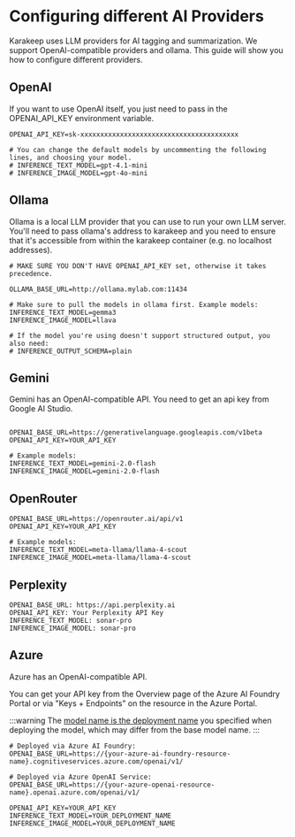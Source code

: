 # Configuring different AI Providers

Karakeep uses LLM providers for AI tagging and summarization. We support OpenAI-compatible providers and ollama. This guide will show you how to configure different providers.

## OpenAI

If you want to use OpenAI itself, you just need to pass in the OPENAI_API_KEY environment variable.

```
OPENAI_API_KEY=sk-xxxxxxxxxxxxxxxxxxxxxxxxxxxxxxxxxxxxxxxx

# You can change the default models by uncommenting the following lines, and choosing your model.
# INFERENCE_TEXT_MODEL=gpt-4.1-mini
# INFERENCE_IMAGE_MODEL=gpt-4o-mini
```

## Ollama

Ollama is a local LLM provider that you can use to run your own LLM server. You'll need to pass ollama's address to karakeep and you need to ensure that it's accessible from within the karakeep container (e.g. no localhost addresses).

```
# MAKE SURE YOU DON'T HAVE OPENAI_API_KEY set, otherwise it takes precedence.

OLLAMA_BASE_URL=http://ollama.mylab.com:11434

# Make sure to pull the models in ollama first. Example models:
INFERENCE_TEXT_MODEL=gemma3
INFERENCE_IMAGE_MODEL=llava

# If the model you're using doesn't support structured output, you also need:
# INFERENCE_OUTPUT_SCHEMA=plain
```

## Gemini

Gemini has an OpenAI-compatible API. You need to get an api key from Google AI Studio.

```

OPENAI_BASE_URL=https://generativelanguage.googleapis.com/v1beta
OPENAI_API_KEY=YOUR_API_KEY

# Example models:
INFERENCE_TEXT_MODEL=gemini-2.0-flash
INFERENCE_IMAGE_MODEL=gemini-2.0-flash
```

## OpenRouter

```
OPENAI_BASE_URL=https://openrouter.ai/api/v1
OPENAI_API_KEY=YOUR_API_KEY

# Example models:
INFERENCE_TEXT_MODEL=meta-llama/llama-4-scout
INFERENCE_IMAGE_MODEL=meta-llama/llama-4-scout
```

## Perplexity

```
OPENAI_BASE_URL: https://api.perplexity.ai
OPENAI_API_KEY: Your Perplexity API Key
INFERENCE_TEXT_MODEL: sonar-pro
INFERENCE_IMAGE_MODEL: sonar-pro
```

## Azure

Azure has an OpenAI-compatible API.

You can get your API key from the Overview page of the Azure AI Foundry Portal or via "Keys + Endpoints" on the resource in the Azure Portal.

:::warning
The [model name is the deployment name](https://learn.microsoft.com/en-us/azure/ai-foundry/openai/how-to/switching-endpoints#keyword-argument-for-model) you specified when deploying the model, which may differ from the base model name.
:::

```
# Deployed via Azure AI Foundry:
OPENAI_BASE_URL=https://{your-azure-ai-foundry-resource-name}.cognitiveservices.azure.com/openai/v1/

# Deployed via Azure OpenAI Service:
OPENAI_BASE_URL=https://{your-azure-openai-resource-name}.openai.azure.com/openai/v1/

OPENAI_API_KEY=YOUR_API_KEY
INFERENCE_TEXT_MODEL=YOUR_DEPLOYMENT_NAME
INFERENCE_IMAGE_MODEL=YOUR_DEPLOYMENT_NAME
```
